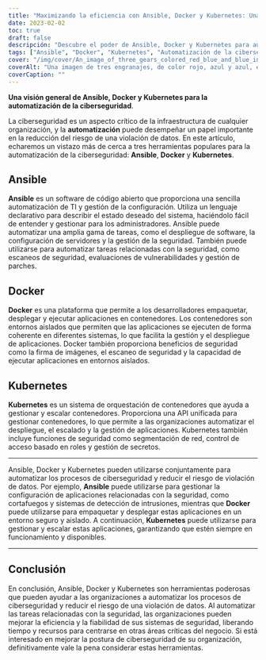 ```yaml
---
title: "Maximizando la eficiencia con Ansible, Docker y Kubernetes: Una guía para la automatización de la ciberseguridad"
date: 2023-02-02
toc: true
draft: false
descripción: "Descubre el poder de Ansible, Docker y Kubernetes para automatizar los procesos de ciberseguridad y reducir el riesgo de violación de datos."
tags: ["Ansible", "Docker", "Kubernetes", "Automatización de la ciberseguridad", "Evaluaciones de vulnerabilidades", "Gestión de parches", "Orquestación de contenedores", "Segmentación de redes", "Control de acceso basado en roles", "Gestión de secretos", "Escaneos de seguridad", "Firma de imágenes"].
cover: "/img/cover/An_image_of_three_gears_colored_red_blue_and_blue_interlocking.png"
coverAlt: "Una imagen de tres engranajes, de color rojo, azul y azul, entrelazados y girando juntos para simbolizar su integración y colaboración en la automatización de los procesos de ciberseguridad"
coverCaption: ""
---
```


**Una visión general de Ansible, Docker y Kubernetes para la automatización de la ciberseguridad**.

La ciberseguridad es un aspecto crítico de la infraestructura de cualquier organización, y la **automatización** puede desempeñar un papel importante en la reducción del riesgo de una violación de datos. En este artículo, echaremos un vistazo más de cerca a tres herramientas populares para la automatización de la ciberseguridad: **Ansible**, **Docker** y **Kubernetes**.

## Ansible

**Ansible** es un software de código abierto que proporciona una sencilla automatización de TI y gestión de la configuración. Utiliza un lenguaje declarativo para describir el estado deseado del sistema, haciéndolo fácil de entender y gestionar para los administradores. Ansible puede automatizar una amplia gama de tareas, como el despliegue de software, la configuración de servidores y la gestión de la seguridad. También puede utilizarse para automatizar tareas relacionadas con la seguridad, como escaneos de seguridad, evaluaciones de vulnerabilidades y gestión de parches.

## Docker

**Docker** es una plataforma que permite a los desarrolladores empaquetar, desplegar y ejecutar aplicaciones en contenedores. Los contenedores son entornos aislados que permiten que las aplicaciones se ejecuten de forma coherente en diferentes sistemas, lo que facilita la gestión y el despliegue de aplicaciones. Docker también proporciona beneficios de seguridad como la firma de imágenes, el escaneo de seguridad y la capacidad de ejecutar aplicaciones en entornos aislados.

## Kubernetes

**Kubernetes** es un sistema de orquestación de contenedores que ayuda a gestionar y escalar contenedores. Proporciona una API unificada para gestionar contenedores, lo que permite a las organizaciones automatizar el despliegue, el escalado y la gestión de aplicaciones. Kubernetes también incluye funciones de seguridad como segmentación de red, control de acceso basado en roles y gestión de secretos.

______

Ansible, Docker y Kubernetes pueden utilizarse conjuntamente para automatizar los procesos de ciberseguridad y reducir el riesgo de violación de datos. Por ejemplo, **Ansible** puede utilizarse para gestionar la configuración de aplicaciones relacionadas con la seguridad, como cortafuegos y sistemas de detección de intrusiones, mientras que **Docker** puede utilizarse para empaquetar y desplegar estas aplicaciones en un entorno seguro y aislado. A continuación, **Kubernetes** puede utilizarse para gestionar y escalar estas aplicaciones, garantizando que estén siempre en funcionamiento y disponibles.

______

## Conclusión

En conclusión, Ansible, Docker y Kubernetes son herramientas poderosas que pueden ayudar a las organizaciones a automatizar los procesos de ciberseguridad y reducir el riesgo de una violación de datos. Al automatizar las tareas relacionadas con la seguridad, las organizaciones pueden mejorar la eficiencia y la fiabilidad de sus sistemas de seguridad, liberando tiempo y recursos para centrarse en otras áreas críticas del negocio. Si está interesado en mejorar la postura de ciberseguridad de su organización, definitivamente vale la pena considerar estas herramientas.
